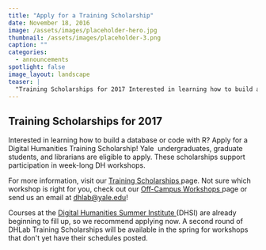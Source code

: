 ```yaml
---
title: "Apply for a Training Scholarship"
date: November 18, 2016
image: /assets/images/placeholder-hero.jpg
thumbnail: /assets/images/placeholder-3.png
caption: ""
categories: 
  - announcements
spotlight: false 
image_layout: landscape
teaser: |
  "Training Scholarships for 2017 Interested in learning how to build a database or code with R? Apply for a Digital Humanities Training Scholarship! Yale undergraduates, graduate students, and..."
---
```


<h2>Training Scholarships for 2017</h2>
   
Interested in learning how to build a database or code with R? Apply for a Digital Humanities Training Scholarship! Yale  undergraduates, graduate students, and librarians are eligible to apply. These scholarships support participation in week-long DH workshops.
   
For more information, visit our <a href="http://web.library.yale.edu/dhlab/trainingscholarships" target="_blank"> Training Scholarships </a> page. Not sure which workshop is right for you, check out our <a href="http://web.library.yale.edu/dhlab/offcampusworkshops" target="_blank"> Off-Campus Workshops </a> page or send us an email at <a href="mailto:dhlab@yale.edu"> dhlab@yale.edu</a>!

Courses at the <a href="http://www.dhsi.org/" target="_blank"> Digital Humanities Summer Institute </a>(DHSI) are already beginning to fill up, so we recommend applying now. A second round of DHLab Training Scholarships will be available in the spring for workshops that don't yet have their schedules posted.
